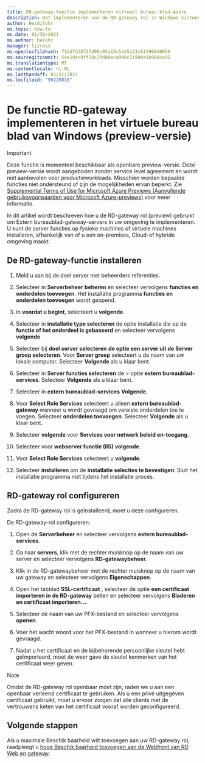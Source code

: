 ```yaml
---
title: RD-gateway-functie implementeren virtueel bureau blad-Azure
description: Het implementeren van de RD-gateway rol in Windows virtueel bureau blad.
author: Heidilohr
ms.topic: how-to
ms.date: 01/30/2021
ms.author: helohr
manager: lizross
ms.openlocfilehash: 71bd7d38727d99c05a15c54e5141c613960d9050
ms.sourcegitcommit: 54e1d4cdff28c2fd88eca949c2190da1b09dca91
ms.translationtype: MT
ms.contentlocale: nl-NL
ms.lasthandoff: 01/31/2021
ms.locfileid: "99220816"
---
```

# <a name="deploy-the-rd-gateway-role-in-windows-virtual-desktop-preview"></a>De functie RD-gateway implementeren in het virtuele bureau blad van Windows (preview-versie)

> [!IMPORTANT]
> Deze functie is momenteel beschikbaar als openbare preview-versie.
> Deze preview-versie wordt aangeboden zonder service level agreement en wordt niet aanbevolen voor productieworkloads. Misschien worden bepaalde functies niet ondersteund of zijn de mogelijkheden ervan beperkt.
> Zie [Supplemental Terms of Use for Microsoft Azure Previews (Aanvullende gebruiksvoorwaarden voor Microsoft Azure-previews)](https://azure.microsoft.com/support/legal/preview-supplemental-terms/) voor meer informatie.

In dit artikel wordt beschreven hoe u de RD-gateway rol (preview) gebruikt om Extern bureaublad-gateway-servers in uw omgeving te implementeren. U kunt de server functies op fysieke machines of virtuele machines installeren, afhankelijk van of u een on-premises, Cloud-of hybride omgeving maakt.

## <a name="install-the-rd-gateway-role"></a>De RD-gateway-functie installeren

1. Meld u aan bij de doel server met beheerders referenties.

2. Selecteer in **Serverbeheer** **beheren** en selecteer vervolgens **functies en onderdelen toevoegen**. Het installatie programma **functies en onderdelen toevoegen** wordt geopend.

3. In **voordat u begint**, selecteert u **volgende**.

4. Selecteer in **installatie type selecteren** de optie installatie die op de **functie of het onderdeel is gebaseerd** en selecteer vervolgens **volgende**.

5. Selecteer bij **doel server selecteren** **de optie een server uit de Server groep selecteren**. Voor **Server groep** selecteert u de naam van uw lokale computer. Selecteer **Volgende** als u klaar bent.

6. Selecteer in **Server functies selecteren** de  >  optie **extern bureaublad-services**. Selecteer **Volgende** als u klaar bent.

7. Selecteer in **extern bureaublad-services** **Volgende.**

8. Voor **Select Role Services** selecteert u alleen **extern bureaublad-gateway** wanneer u wordt gevraagd om vereiste onderdelen toe te voegen. Selecteer **onderdelen toevoegen**. Selecteer **Volgende** als u klaar bent.

9. Selecteer **volgende** voor **Services voor netwerk beleid en-toegang**.

10. Selecteer voor **webserver functie (IIS)** **volgende**.

11. Voor **Select Role Services** selecteert u **volgende**.

12. Selecteer **installeren** om de **installatie selecties te bevestigen**. Sluit het installatie programma niet tijdens het installatie proces.

## <a name="configure-rd-gateway-role"></a>RD-gateway rol configureren

Zodra de RD-gateway rol is geïnstalleerd, moet u deze configureren.

De RD-gateway-rol configureren:

1. Open de **Serverbeheer** en selecteer vervolgens **extern bureaublad-services**.

2. Ga naar **servers**, klik met de rechter muisknop op de naam van uw server en selecteer vervolgens **RD-gatewaybeheer**.

3. Klik in de RD-gatewaybeheer met de rechter muisknop op de naam van uw gateway en selecteer vervolgens **Eigenschappen**.

4. Open het tabblad **SSL-certificaat** , selecteer de optie **een certificaat importeren in de RD-gateway** bellen en selecteer vervolgens **Bladeren en certificaat importeren...**.

5. Selecteer de naam van uw PFX-bestand en selecteer vervolgens **openen**.

6. Voer het wacht woord voor het PFX-bestand in wanneer u hierom wordt gevraagd.

7. Nadat u het certificaat en de bijbehorende persoonlijke sleutel hebt geïmporteerd, moet de weer gave de sleutel kenmerken van het certificaat weer geven.

>[!NOTE]
>Omdat de RD-gateway rol openbaar moet zijn, raden we u aan een openbaar verleend certificaat te gebruiken. Als u een privé uitgegeven certificaat gebruikt, moet u ervoor zorgen dat alle clients met de vertrouwens keten van het certificaat vooraf worden geconfigureerd.

## <a name="next-steps"></a>Volgende stappen

Als u maximale Beschik baarheid wilt toevoegen aan uw RD-gateway rol, raadpleegt u [hoge Beschik baarheid toevoegen aan de Webfront van RD Web en gateway](/windows-server/remote/remote-desktop-services/rds-rdweb-gateway-ha).